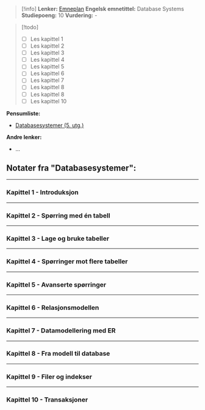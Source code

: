 > [!info]
> **Lenker:** [Emneplan](https://www.hvl.no/studier/studieprogram/emne/DAT107)
> **Engelsk emnetittel:** Database Systems
> **Studiepoeng:** 10
> **Vurdering:** -

>[!todo]
>- [ ] Les kapittel 1
>- [ ] Les kapittel 2
>- [ ] Les kapittel 3
>- [ ] Les kapittel 4
>- [ ] Les kapittel 5
>- [ ] Les kapittel 6
>- [ ] Les kapittel 7
>- [ ] Les kapittel 8
>- [ ] Les kapittel 8
>- [ ] Les kapittel 10

**Pensumliste:**
- [Databasesystemer (5. utg.)](https://bibsys-xc.alma.exlibrisgroup.com/leganto/public/47BIBSYS_HIB/citation/9786782060002221?auth=SAML)

**Andre lenker:**
- ...


## Notater fra "Databasesystemer":
- - -
### Kapittel 1 - Introduksjon
- - -
### Kapittel 2 - Spørring med én tabell
- - -
### Kapittel 3 - Lage og bruke tabeller
- - -
### Kapittel 4 - Spørringer mot flere tabeller
- - -
### Kapittel 5 - Avanserte spørringer
- - -
### Kapittel 6 - Relasjonsmodellen
- - -
### Kapittel 7 - Datamodellering med ER
- - -
### Kapittel 8 - Fra modell til database
- - -
### Kapittel 9 - Filer og indekser
- - -
### Kapittel 10 - Transaksjoner
